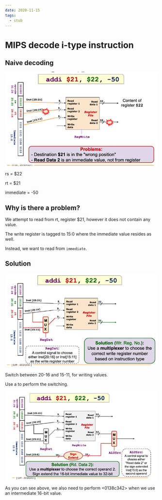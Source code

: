 ```yaml
---
date: 2020-11-15
tags: 
  - stub
---
```


# MIPS decode i-type instruction 

## Naive decoding

![](./static/mips-i-type-instruction-naive.png)

rs = $22

rt = $21

immediate = -50

## Why is there a problem?

We attempt to read from rt, register $21, however it does not contain any value.

The write register is tagged to 15:0 where the immediate value resides as well.

Instead, we want to read from `immediate`.

## Solution

![](./static/mips-i-type-instruction-soln.png)

Switch between 20-16 and 15-11, for writing values.

Use a <d24a1eae> to perform the switching.

![](./static/mips-decode-extend.png)

As you can see above, we also need to perform <0138c342>  when we use an intermediate 16-bit value.
